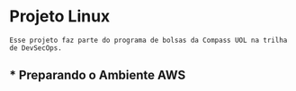# Projeto Linux 

    Esse projeto faz parte do programa de bolsas da Compass UOL na trilha de DevSecOps.

## * Preparando o Ambiente AWS
